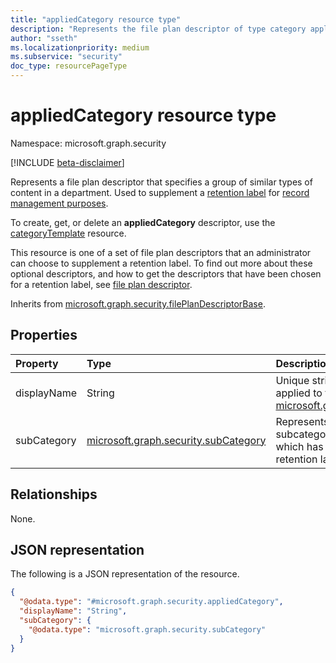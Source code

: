 ```yaml
---
title: "appliedCategory resource type"
description: "Represents the file plan descriptor of type category applied to a particular retention label."
author: "sseth"
ms.localizationpriority: medium
ms.subservice: "security"
doc_type: resourcePageType
---
```


# appliedCategory resource type

Namespace: microsoft.graph.security

[!INCLUDE [beta-disclaimer](../../includes/beta-disclaimer.md)]

Represents a file plan descriptor that specifies a group of similar types of content in a department. Used to supplement a [retention label](security-retentionlabel.md) for [record management purposes](security-recordsmanagement-overview.md).

To create, get, or delete an **appliedCategory** descriptor, use the [categoryTemplate](security-categorytemplate.md) resource.

This resource is one of a set of file plan descriptors that an administrator can choose to supplement a retention label. To find out more about these optional descriptors, and how to get the descriptors that have been chosen for a retention label, see [file plan descriptor](security-fileplandescriptor.md).

Inherits from [microsoft.graph.security.filePlanDescriptorBase](../resources/security-fileplandescriptorBase.md).

## Properties
|Property|Type|Description|
|:---|:---|:---|
|displayName|String|Unique string that defines a category name applied to the label. Inherited from [microsoft.graph.security.filePlanDescriptor](../resources/security-fileplandescriptor.md).|
|subCategory|[microsoft.graph.security.subCategory](../resources/security-subcategory.md)|Represents the file plan descriptor for a subcategory under a specific category, which has been assigned to a particular retention label.|

## Relationships
None.

## JSON representation
The following is a JSON representation of the resource.
<!-- {
  "blockType": "resource",
  "@odata.type": "microsoft.graph.security.appliedCategory"
}
-->
``` json
{
  "@odata.type": "#microsoft.graph.security.appliedCategory",
  "displayName": "String",
  "subCategory": {
    "@odata.type": "microsoft.graph.security.subCategory"
  }
}
```

